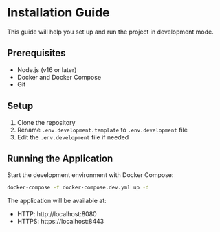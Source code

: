 # Installation Guide

This guide will help you set up and run the project in development mode.

## Prerequisites

- Node.js (v16 or later)
- Docker and Docker Compose
- Git

## Setup

1. Clone the repository
2. Rename `.env.development.template` to `.env.development` file
3. Edit the `.env.development` file if needed

## Running the Application

Start the development environment with Docker Compose:

```bash
docker-compose -f docker-compose.dev.yml up -d
```

The application will be available at:
- HTTP: http://localhost:8080
- HTTPS: https://localhost:8443
